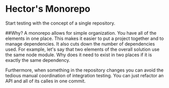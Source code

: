 # Hector's Monorepo
Start testing with the concept of a single repository. 

##Why?
A monorepo allows for simple organization. You have all of the elements in one place. This makes it easier to put a project together and to manage dependencies. It also cuts down the number of dependencies used. For example, let's say that two elements of the overall solution use the same node module. Why does it need to exist in two places if it is exactly the same dependency. 

Furthermore, when something in the repository changes you can avoid the tedious manual coordination of integration testing. You can just refactor an API and all of its calles in one commit. 
